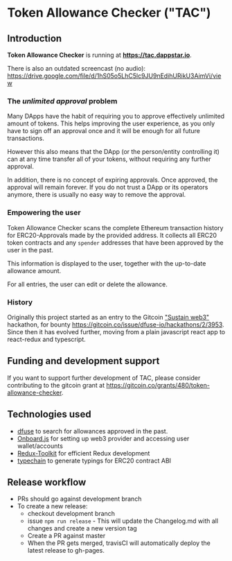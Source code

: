 
# Token Allowance Checker ("TAC")

## Introduction

__Token Allowance Checker__ is running at __https://tac.dappstar.io__.

There is also an outdated screencast (no audio): https://drive.google.com/file/d/1hS05o5LhC5lc9JU9nEdihURikU3AimVi/view

### The _unlimited approval_ problem
Many DApps have the habit of requiring you to approve effectively unlimited amount of tokens. This helps
improving the user experience, as you only have to sign off an approval once and it will be enough for
all future transactions.

However this also means that the DApp (or the person/entity controlling it) can at any time transfer
all of your tokens, without requiring any further approval.

In addition, there is no concept of expiring approvals. Once approved, the approval will remain forever.
If you do not trust a DApp or its operators anymore, there is usually no easy way to remove the approval.

### Empowering the user
Token Allowance Checker scans the complete Ethereum transaction history for ERC20-Approvals made by the
provided address. It collects all ERC20 token contracts and any `spender` addresses that have been 
approved by the user in the past.

This information is displayed to the user, together with the up-to-date allowance amount.

For all entries, the user can edit or delete the allowance.

### History
Originally this project started as an entry to the Gitcoin ["Sustain web3"](https://gitcoin.co/hackathon/sustain-web3/)
hackathon, for bounty https://gitcoin.co/issue/dfuse-io/hackathons/2/3953. Since then it has evolved
further, moving from a plain javascript react app to react-redux and typescript. 

## Funding and development support
If you want to support further development of TAC, please consider contributing to the gitcoin grant at https://gitcoin.co/grants/480/token-allowance-checker.

## Technologies used
 - [dfuse](https://www.dfuse.io/) to search for allowances approved in the past.
 - [Onboard.js](https://www.blocknative.com/onboard) for setting up web3 provider and accessing user wallet/accounts
 - [Redux-Toolkit](https://redux-toolkit.js.org/) for efficient Redux development
 - [typechain](https://github.com/ethereum-ts/TypeChain) to generate typings for ERC20 contract ABI

## Release workflow
 - PRs should go against development branch
 - To create a new release:
   - checkout development branch
   - issue `npm run release` - This will update the Changelog.md with all changes and create a new version tag
   - Create a PR against master
   - When the PR gets merged, travisCI will automatically deploy the latest release to gh-pages.
  

